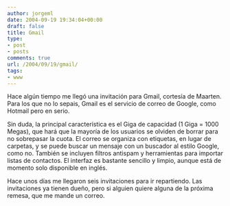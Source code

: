 ```yaml
---
author: jorgeml
date: 2004-09-19 19:34:04+00:00
draft: false
title: Gmail
type: 
- post
- posts
comments: true
url: /2004/09/19/gmail/
tags:
- www
---
```


Hace algún tiempo me llegó una invitación para Gmail, cortesía de Maarten. Para los que no lo sepais, Gmail es el servicio de correo de Google, como Hotmail pero en serio.

Sin duda, la principal característica es el Giga de capacidad (1 Giga = 1000 Megas), que hará que la mayoría de los usuarios se olviden de borrar para no sobrepasar la cuota. El correo se organiza con etiquetas, en lugar de carpetas, y se puede buscar un mensaje con un buscador al estilo Google, como no. También se incluyen filtros antispam y herramientas para importar listas de contactos. El interfaz es bastante sencillo y limpio, aunque está de momento solo disponible en inglés.

Hace unos días me llegaron seis invitaciones para ir repartiendo. Las invitaciones ya tienen dueño, pero si alguien quiere alguna de la próxima remesa, que me mande un correo.
